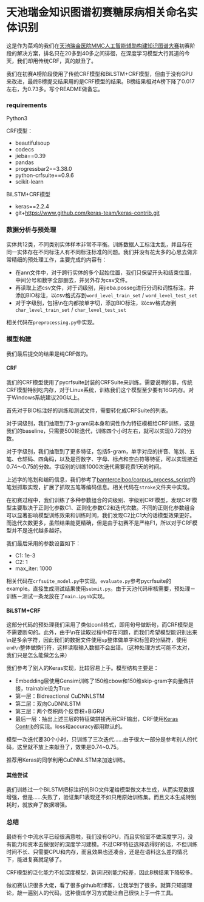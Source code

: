 # 天池瑞金知识图谱初赛糖尿病相关命名实体识别
这是作为菜鸡的我们在[天池瑞金医院MMC人工智能辅助构建知识图谱大赛](https://tianchi.aliyun.com/competition/introduction.htm?spm=5176.11409106.5678.1.2ba15ecdqJDrOz&raceId=231687)初赛阶段的解决方案，排名只在20多到40多之间徘徊，在深度学习模型大行其道的今天，我们却用传统CRF，真的献丑了。

我们在初赛A榜阶段使用了传统CRF模型和BiLSTM+CRF模型，但由于没有GPU来改进，最终B榜提交结果用的是CRF模型的结果。B榜结果相对A榜下降了0.017左右，为0.73多。写个README做备忘。

### requirements
Python3

CRF模型：
- beautifulsoup
- codecs
- jieba==0.39
- pandas
- progressbar2==3.38.0
- python-crfsuite==0.9.6
- scikit-learn

BiLSTM+CRF模型
- keras==2.2.4
- git+https://www.github.com/keras-team/keras-contrib.git

### 数据分析与预处理
实体共12类，不同类别实体样本非常不平衡。训练数据人工标注太乱，并且存在同一实体存在不同标注人有不同标注标准的问题。我们并没有花太多的心思去做非常精细的预处理工作，主要完成的内容有：
- 在ann文件中，对于跨行实体的多个起始位置，我们只保留开头和结束位置，中间分号和数字全部删去，并另外存为csv文件。
- 再读取上述csv文件，对于词级别，用jieba.posseg进行分词和词性标注，并添加BIO标注，以csv格式存到`word_level_train_set` / `word_level_test_set`
- 对于字级别，包括\n在内都按单字切，添加BIO标注，以csv格式存到`char_level_train_set` / `char_level_test_set`

相关代码在`preprocessing.py`中实现。

### 模型构建
我们最后提交的结果是纯CRF做的。

#### CRF
我们的CRF模型使用了pycrfsuite封装的CRFSuite来训练。需要说明的事，传统CRF模型特别吃内存，对于Linux系统，训练我们这个模型至少要有16G内存。对于Windows系统建议20G以上。

首先对于BIO标注好的训练和测试文件，需要转化成CRFSuite的列表。

对于词级别，我们抽取到了3-gram词本身和词性作为特征模板给CRF训练，这是我们的baseline，只需要500轮迭代，训练四个小时左右，就可以实现0.72的分数。

对于字级别，我们抽取到了更多特征，包括5-gram，单字对应的拼音、笔划、五笔、仓颉码、四角码，以及是否数字、字母、标点和空白符等特征，可以实现接近0.74～0.75的分数。字级别的训练1000次迭代需要花费1天的时间。

上述字的笔划和编码信息，我们参考了[bamtercelboo/corpus_process_script](https://github.com/bamtercelboo/corpus_process_script)的笔划抓取实现，扩展了抓取五笔等编码信息。相关代码在`stroke`文件夹中实现。

在初赛过程中，我们训练了多种参数组合的词级别、字级别CRF模型，发现CRF模型主要取决于正则化参数C1、正则化参数C2和迭代次数。不同的正则化参数组合可以显著影响模型训练效果和训练时间，我们发现C2比C1大的话模型效果更好。而迭代次数更多，虽然结果能更精确，但是由于初赛不是严格F1，所以对于CRF模型并不是迭代越多越好。

我们最后采用的参数设置如下：
- C1: 1e-3
- C2: 1
- max_iter: 1000

相关代码在`crfsuite_model.py`中实现。`evaluate.py`参考pycrfsuite的example。直接生成测试结果使用`submit.py`。由于天池代码审核需要，预处理－训练－测试一条龙放在了`main.ipynb`实现。

#### BiLSTM+CRF
这部分代码的预处理我们采用了类似conll格式，即用句号做断句，而CRF模型是不需要断句的。此外，由于\n在读取过程中存在问题，而我们希望模型能识别出来\n是多余字符，因此我们的数据文件使用`sp`整体做单字和标签的分隔符，使用`end\n`整体做换行符，这样读取输入数据不会出错。（这种处理方式可能不太对，我们只是怎么能做怎么来）

我们参考了别人的Keras实现，比较容易上手。模型结构主要是：
- Embedding层使用Gensim训练了150维cbow和150维skip-gram字向量做拼接，trainable设为True
- 第一层：Bidreactional CuDNNLSTM
- 第二层：双向CuDNNLSTM
- 第三层：两个卷积两个反卷积+BiGRU
- 最后一层：抽出上述三层的特征做拼接再用CRF输出，CRF使用[Keras Contrib](https://github.com/keras-team/keras-contrib)的实现。loss和accuracy都用默认的。

模型一次迭代要30个小时，只训练了三次迭代……由于很大一部分是参考别人的代码，这里就不放上来献丑了，效果是0.74~0.75。

推荐用Keras的同学利用CuDNNLSTM来加速训练。

#### 其他尝试
我们训练过一个BiLSTM把标注好的BIO文件灌给模型做文本生成，从而实现数据增强，但是……失败了，验证集F1表现还不如只用原始训练集。而且文本生成特别耗时，就放弃了数据增强。

### 总结
最终有个中流水平已经很满意啦，我们没有GPU，而且实验室不做深度学习，没有能力和资本去做很好的深度学习建模。不过CRF特征选择选得好的话，不但训练时间不长、只需要CPU和内存，而且效果也还凑合，还是在语料这么差的情况下，能进复赛就足够了。

CRF模型的泛化能力不如深度模型，新词识别能力较差，因此B榜结果下降较多。

做初赛认识很多大佬，看了很多github和博客，让我学到了很多。就算只知道理论，敲一遍别人的代码，这种傻瓜学习方式能让自己很快上手一件工具。
